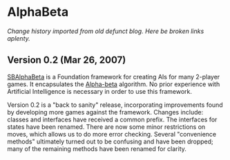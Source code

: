 AlphaBeta
=========

*Change history imported from old defunct blog. Here be broken links aplenty.*

Version 0.2 (Mar 26, 2007)
--------------------------

[SBAlphaBeta](http://code.brautaset.org/SBAlphaBeta/) is a Foundation framework for
creating AIs for many 2-player games. It encapsulates the
[Alpha-beta](http://en.wikipedia.org/wiki/Alpha-beta_pruning) algorithm.  No prior
experience with Artificial Intelligence is necessary in order to use this framework.

Version 0.2 is a "back to sanity" release, incorporating improvements found by developing
more games against the framework. Changes include: classes and interfaces have received a
common prefix. The interfaces for states have been renamed. There are now some minor
restrictions on moves, which allows us to do more error checking. Several "convenience
methods" ultimately turned out to be confusing and have been dropped; many of the
remaining methods have been renamed for clarity.

